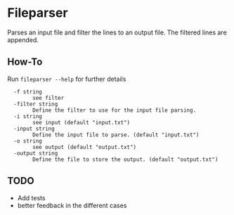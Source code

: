 # Fileparser
Parses an input file and filter the lines to an output file. The filtered lines are appended.

## How-To
Run `fileparser --help` for further details

```
  -f string
        see filter
  -filter string
        Define the filter to use for the input file parsing.
  -i string
        see input (default "input.txt")
  -input string
        Define the input file to parse. (default "input.txt")
  -o string
        see output (default "output.txt")
  -output string
        Define the file to store the output. (default "output.txt")
```

## TODO

- Add tests
- better feedback in the different cases